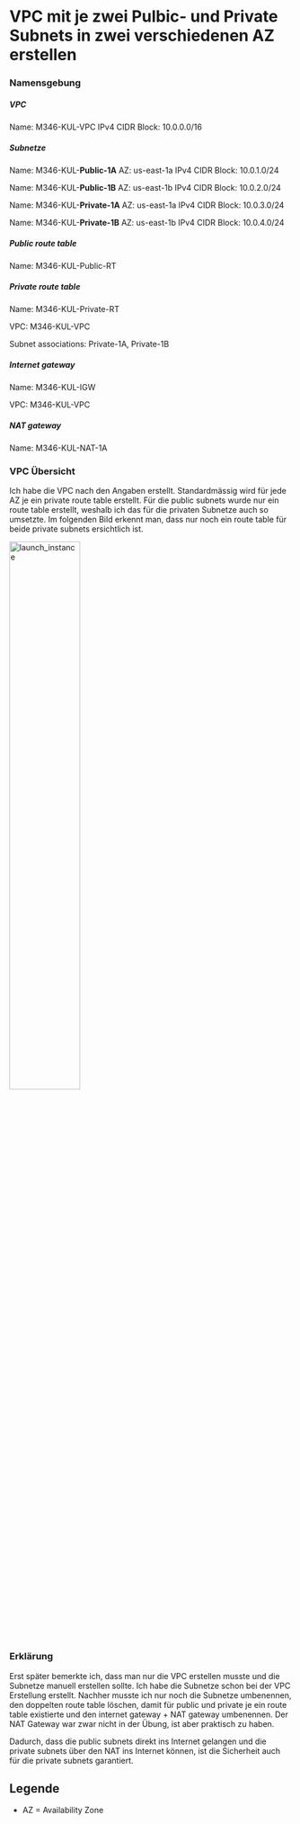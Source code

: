# VPC mit je zwei Pulbic- und Private Subnets in zwei verschiedenen AZ erstellen

### Namensgebung

##### VPC
Name: M346-KUL-VPC
IPv4 CIDR Block: 10.0.0.0/16

##### Subnetze
Name: M346-KUL-**Public-1A**
AZ: us-east-1a
IPv4 CIDR Block: 10.0.1.0/24

Name: M346-KUL-**Public-1B**
AZ: us-east-1b
IPv4 CIDR Block: 10.0.2.0/24

Name: M346-KUL-**Private-1A**
AZ: us-east-1a
IPv4 CIDR Block: 10.0.3.0/24

Name: M346-KUL-**Private-1B**
AZ: us-east-1b
IPv4 CIDR Block: 10.0.4.0/24

##### Public route table
Name: M346-KUL-Public-RT

##### Private route table
Name: M346-KUL-Private-RT

VPC: M346-KUL-VPC

Subnet associations: Private-1A, Private-1B

##### Internet gateway
Name: M346-KUL-IGW

VPC: M346-KUL-VPC

##### NAT gateway
Name: M346-KUL-NAT-1A

### VPC Übersicht
Ich habe die VPC nach den Angaben erstellt. Standardmässig wird für jede AZ je ein private route table erstellt. Für die public subnets wurde nur ein route table erstellt, weshalb ich das für die privaten Subnetze auch so umsetzte. Im folgenden Bild erkennt man, dass nur noch ein route table für beide private subnets ersichtlich ist. 

<img width=50% height=50% alt="launch_instance" src="https://github.com/user-attachments/assets/c97916e2-4b48-415e-b0c1-7ec6ca99ff14">

### Erklärung
Erst später bemerkte ich, dass man nur die VPC erstellen musste und die Subnetze manuell erstellen sollte. Ich habe die Subnetze schon bei der VPC Erstellung erstellt. Nachher musste ich nur noch die Subnetze umbenennen, den doppelten route table löschen, damit für public und private je ein route table existierte und den internet gateway + NAT gateway umbenennen. Der NAT Gateway war zwar nicht in der Übung, ist aber praktisch zu haben. 

Dadurch, dass die public subnets direkt ins Internet gelangen und die private subnets über den NAT ins Internet können, ist die Sicherheit auch für die private subnets garantiert. 

## Legende
- AZ = Availability Zone
